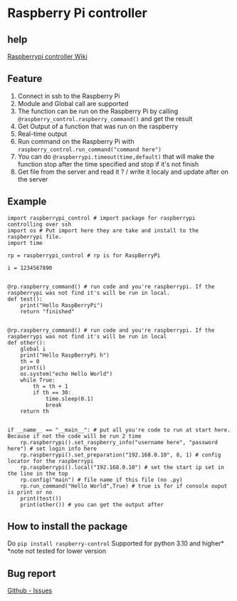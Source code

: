 # **Raspberry Pi controller**
## help
 [Raspberrypi controller Wiki](https://github.com/Geoloup/raspberry_control/wiki/)
## Feature
 1. Connect in ssh to the Raspberry Pi
 2.  Module and Global call are supported
 3. The function can be run on the Raspberry Pi  by calling `@raspberry_control.raspberry_command()` and get the result
 4. Get Output of a function that was run on the raspberry
 5. Real-time output
 6. Run command on the Raspberry Pi with `raspberry_control.run_command("command here")`
 7. You can do `@raspberrypi.timeout(time,default)` that will make the function stop after the time specified and stop if it's not finish
 8. Get file from the server and read it ? / write it localy and update after on the server
## Example

    import raspberrypi_control # import package for raspberrypi controlling over ssh  
    import os # Put import here they are take and install to the raspberrypi file.  
    import time  
      
    rp = raspberrypi_control # rp is for RaspBerryPi  
      
    i = 1234567890  
      
      
    @rp.raspberry_command() # run code and you're raspberrypi. If the raspberrypi was not find it's will be run in local.  
    def test():  
        print("Hello RaspBerryPi")  
        return "finished"  
      
      
    @rp.raspberry_command() # run code and you're raspberrypi. If the raspberrypi was not find it's will be run in local  
    def other():  
        global i  
        print("Hello RaspBerryPi h")  
        th = 0  
        print(i)  
        os.system("echo Hello World")  
        while True:  
            th = th + 1  
            if th == 30:  
                time.sleep(0.1)  
                break  
        return th  
      
      
    if __name__ == "__main__": # put all you're code to run at start here. Because if not the code will be run 2 time  
        rp.raspberrypi().set_raspberry_info("username here", "password here") # set login info here
        rp.raspberrypi().set_preparation("192.168.0.10", 8, 1) # config locator for the raspberrypi  
        rp.raspberrypi().local("192.168.0.10") # set the start ip set in the line in the top  
        rp.config("main") # file name if this file (no .py)  
        rp.run_command("Hello World",True) # true is for if console ouput is print or no
        print(test())  
        print(other()) # you can get the output after

## How to install the package
Do `pip install raspberry-control`
Supported for python 3.10 and higher*
*note not tested for lower version

## Bug report
[Github - Issues](https://github.com/Geoloup/raspberry_control/issues/new?assignees=franck403&labels=bug&projects=&template=bug-report.yml&title=%5BBUG%5D+Untitled+Bug+Report)
